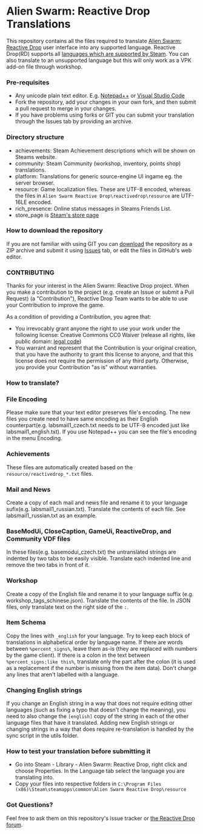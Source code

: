# Alien Swarm: Reactive Drop Translations #

This repository contains all the files required to translate [Alien Swarm: Reactive Drop](https://store.steampowered.com/app/563560/) user interface into any supported language. Reactive Drop(RD) supports all [languages which are supported by Steam](https://partner.steamgames.com/doc/store/localization#supported_languages). You can also translate to an unsupported language but this will only work as a VPK add-on file through workshop.

### Pre-requisites ###

* Any unicode plain text editor. E.g. [Notepad++](https://notepad-plus-plus.org/) or [Visual Studio Code](https://code.visualstudio.com/)
* Fork the repository, add your changes in your own fork, and then submit a pull request to merge in your changes.
* If you have problems using forks or GIT you can submit your translation through the Issues tab by providing an archive.

### Directory structure ###
* achievements: Steam Achievement descriptions which will be shown on Steams website.
* community: Steam Community (workshop, inventory, points shop) translations.
* platform: Translations for generic source-engine UI ingame eg. the server browser.
* resource: Game localization files. These are UTF-8 encoded, whereas the files in `Alien Swarm Reactive Drop\reactivedrop\resource` are UTF-16LE encoded.
* rich_presence: Online status messages in Steams Friends List.
* store_page is [Steam's store page](https://store.steampowered.com/app/563560/)

### How to download the repository ###
If you are not familiar with using GIT you can [download](https://github.com/ReactiveDrop/reactivedrop_translations/archive/refs/heads/master.zip) the repository as a ZIP archive and submit it using [Issues](https://github.com/ReactiveDrop/reactivedrop_translations/issues) tab, or edit the files in GitHub's web editor.

### CONTRIBUTING ###
Thanks for your interest in the Alien Swarm: Reactive Drop project.  When you make a
contribution to the project (e.g. create an Issue or submit a Pull Request)
(a "Contribution"), Reactive Drop Team wants to be able to use your Contribution to improve
the game.

As a condition of providing a Contribution, you agree that: 

* You irrevocably grant anyone the right to use your work under the following license: Creative Commons CC0 Waiver (release all rights, like public domain: [legal code](https://creativecommons.org/publicdomain/zero/1.0/))
* You warrant and represent that the Contribution is your original creation, that you have the authority to grant this license to anyone, and that this license does not require the permission of any third party.  Otherwise, you provide your Contribution "as is" without warranties. 

### How to translate? ###
### File Encoding
Please make sure that your text editor preserves file's encoding. The new files you create need to have same encoding as their English counterpart(e.g. labsmail1_czech.txt needs to be UTF-8 encoded just like labsmail1_english.txt). If you use Notepad++ you can see the file's encoding in the menu Encoding.
### Achievements
These files are automatically created based on the `resource/reactivedrop_*.txt` files.
### Mail and News
Create a copy of each mail and news file and rename it to your language sufix(e.g. labsmail1_russian.txt). Translate the contents of each file. See labsmail1_russian.txt as an example.
### BaseModUi, CloseCaption, GameUi, ReactiveDrop, and Community VDF files
In these files(e.g. basemodui_czech.txt) the untranslated strings are indented by two tabs to be easily visible. Translate each indented line and remove the two tabs in front of it.
### Workshop
Create a copy of the English file and rename it to your language suffix (e.g. workshop_tags_schinese.json). Translate the contents of the file. In JSON files, only translate text on the right side of the `:`.
### Item Schema
Copy the lines with `_english` for your language. Try to keep each block of translations in alphabetical order by language name. If there are words between `%percent_signs%`, leave them as-is (they are replaced with numbers by the game client). If there is a colon in the text between `%percent_signs:like this%`, translate only the part after the colon (it is used as a replacement if the number is missing from the item data). Don't change any lines that aren't labelled with a language.
### Changing English strings
If you change an English string in a way that does not require editing other languages (such as fixing a typo that doesn't change the meaning), you need to also change the `[english]` copy of the string in each of the other language files that have it translated. Adding new English strings or changing strings in a way that does require re-translation is handled by the sync script in the utils folder.
### How to test your translation before submitting it
* Go into Steam - Library - Alien Swarm: Reactive Drop, right click and choose Properties. In the Language tab select the language you are translating into.
* Copy your files into respective folders in `C:\Program Files (x86)\Steam\steamapps\common\Alien Swarm Reactive Drop\resource`
### Got Questions?
Feel free to ask them on this repository's issue tracker or [the Reactive Drop forum](https://steamcommunity.com/app/563560/discussions/1/).
